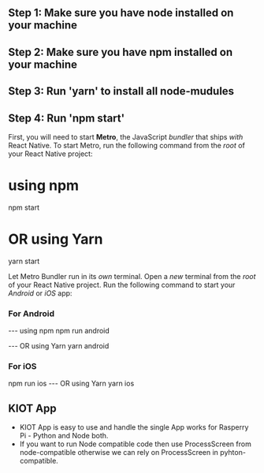 ## Step 1: Make sure you have node installed on your machine
## Step 2: Make sure you have npm installed on your machine
## Step 3: Run 'yarn' to install all node-mudules
## Step 4: Run 'npm start' 
First, you will need to start **Metro**, the JavaScript _bundler_ that ships _with_ React Native.
To start Metro, run the following command from the _root_ of your React Native project:
# using npm
npm start
# OR using Yarn
yarn start

Let Metro Bundler run in its _own_ terminal. Open a _new_ terminal from the _root_ of your React Native project. Run the following command to start your _Android_ or _iOS_ app:

### For Android
--- using npm
npm run android

--- OR using Yarn
yarn android

### For iOS
npm run ios
--- OR using Yarn
yarn ios


## KIOT App

-  KIOT App is easy to use and handle the single App works for Rasperry Pi - Python and Node both.
-  If you want to run Node compatible code then use ProcessScreen from node-compatible otherwise we can rely on ProcessScreen in pyhton-compatible.
